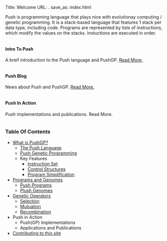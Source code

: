 Title: Welcome
URL: .
save_as: index.html


Push is programming language that plays nice with evolutionay computing / genetic programming. It is a stack-based language that features 1 stack per data type, including code. Programs are represented by lists of instructions, which modify the values on the stacks. Instuctions are executed in order.

<div class="row">
    <div class="large-4 columns">
        <div class="push-redux-card">
            <div class="push-redux-card-title">
                <h4>Intro To Push</h4>
            </div>
            <div class="push-redux-card-body">
                <p >A breif introduction to the Push language and PushGP. <a href="pages/intro_to_push/">Read More.</a></p>
            </div>
        </div>
    </div>
    <div class="large-4 columns">
        <div class="push-redux-card">
            <div class="push-redux-card-title">
                <h4>Push Blog</h3>
            </div>
            <div class="push-redux-card-body">
                <p>News about Push and PushGP. <a href="blog_index.html">Read More.</a></p>
            </div>
        </div>
    </div>
    <div class="large-4 columns">
        <div class="push-redux-card">
            <div class="push-redux-card-title">
                <h4>Push In Action</h4>
            </div>
            <div class="push-redux-card-body"> 
                <p>Push implementations and publications. <a>Read More.</a></p>
            </div>
        </div>
    </div>
</div>

### Table Of Contents

* [What is PushGP?](pages/intro_to_push/index.html)
    - [The Push Language](pages/intro_to_push/index.html#push_lang)
    - [Push Genetic Programming](pages/intro_to_push/index.html#push_gp)
    - Key Features
        + [Instruction Set](pages/instructions/index.html)
        + [Control Structures](pages/control_structures/index.html)
        + [Program Simplification](pages/simplification/index.html)
* [Programs and Genomes](pages/programs_and_genomes/)
    - [Push Programs](pages/programs_and_genomes/index.html#push_programs)
    - [Plush Genomes](pages/programs_and_genomes/index.html#plush_genomes)
* [Genetic Operators](pages/genetic_operators/index.html)
    - [Selection](pages/genetic_operators/index.html#selection)
    - [Mutuation](pages/genetic_operators/index.html#mutation)
    - [Recombination](pages/genetic_operators/index.html#recombination)
* Push in Action
    - Push(GP) Implementations
    - Applications and Publications
* [Contributing to this site](pages/contributing/index.html)


